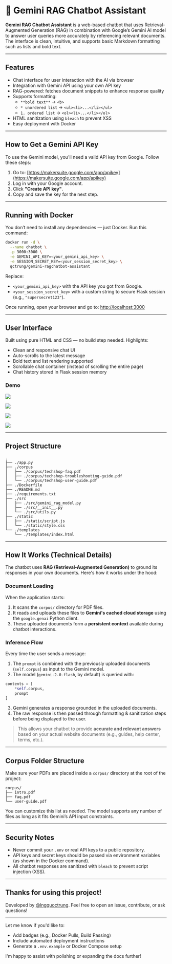 # 🤖 Gemini RAG Chatbot Assistant

**Gemini RAG Chatbot Assistant** is a web-based chatbot that uses Retrieval-Augmented Generation (RAG) in combination with Google’s Gemini AI model to answer user queries more accurately by referencing relevant documents. The interface is clean, intuitive, and supports basic Markdown formatting such as lists and bold text.

---

## Features

- Chat interface for user interaction with the AI via browser
- Integration with Gemini API using your own API key
- RAG-powered: fetches document snippets to enhance response quality
- Supports formatting:
  - `**bold text**` → `<b>`
  - `* unordered list` → `<ul><li>...</li></ul>`
  - `1. ordered list` → `<ol><li>...</li></ol>`
- HTML sanitization using `bleach` to prevent XSS
- Easy deployment with Docker

---

## How to Get a Gemini API Key

To use the Gemini model, you'll need a valid API key from Google. Follow these steps:

1. Go to: [https://makersuite.google.com/app/apikey](https://makersuite.google.com/app/apikey)
2. Log in with your Google account.
3. Click **"Create API key"**.
4. Copy and save the key for the next step.

---

## Running with Docker

You don’t need to install any dependencies — just Docker. Run this command:

```bash
docker run -d \
  --name chatbot \
  -p 3000:3000 \
  -e GEMINI_API_KEY=<your_gemini_api_key> \
  -e SESSION_SECRET_KEY=<your_session_secret_key> \
  qctrung/gemini-ragchatbot-assistant
````

Replace:

* `<your_gemini_api_key>` with the API key you got from Google.
* `<your_session_secret_key>` with a custom string to secure Flask session (e.g., `"supersecret123"`).

Once running, open your browser and go to: [http://localhost:3000](http://localhost:3000)

---

## User Interface

Built using pure HTML and CSS — no build step needed. Highlights:

* Clean and responsive chat UI
* Auto-scrolls to the latest message
* Bold text and list rendering supported
* Scrollable chat container (instead of scrolling the entire page)
* Chat history stored in Flask session memory

### Demo

![](./assets/demo1.png)

![](./assets/demo2.png)

![](./assets/demo3.png)

![](./assets/demo4.png)

---

## Project Structure

```
.
├── ./app.py
├── ./corpus
│   ├── ./corpus/techshop-faq.pdf
│   ├── ./corpus/techshop-troubleshooting-guide.pdf
│   └── ./corpus/techshop-user-guide.pdf
├── ./Dockerfile
├── ./README.md
├── ./requirements.txt
├── ./src
│   ├── ./src/gemini_rag_model.py
│   ├── ./src/__init__.py
│   └── ./src/utils.py
├── ./static
│   ├── ./static/script.js
│   └── ./static/style.css
└── ./templates
    └── ./templates/index.html
```

---

## How It Works (Technical Details)

The chatbot uses **RAG (Retrieval-Augmented Generation)** to ground its responses in your own documents. Here's how it works under the hood:

### Document Loading

When the application starts:

1. It scans the `corpus/` directory for PDF files.
2. It reads and uploads these files to **Gemini's cached cloud storage** using the `google.genai` Python client.
3. These uploaded documents form a **persistent context** available during chatbot interactions.

### Inference Flow

Every time the user sends a message:

1. The `prompt` is combined with the previously uploaded documents (`self.corpus`) as input to the Gemini model.
2. The model (`gemini-2.0-flash`, by default) is queried with:

```python
contents = [
    *self.corpus,
    prompt
]
```

3. Gemini generates a response grounded in the uploaded documents.
4. The raw response is then passed through formatting & sanitization steps before being displayed to the user.

> This allows your chatbot to provide **accurate and relevant answers** based on your actual website documents (e.g., guides, help center, terms, etc.).

---

## Corpus Folder Structure

Make sure your PDFs are placed inside a `corpus/` directory at the root of the project:

```
corpus/
├── intro.pdf
├── faq.pdf
└── user-guide.pdf
```

You can customize this list as needed. The model supports any number of files as long as it fits Gemini’s API input constraints.

---

## Security Notes

* Never commit your `.env` or real API keys to a public repository.
* API keys and secret keys should be passed via environment variables (as shown in the Docker command).
* All chatbot responses are sanitized with `bleach` to prevent script injection (XSS).

---

## Thanks for using this project!

Developed by [@lngquoctrung](https://github.com/lngquoctrung).
Feel free to open an issue, contribute, or ask questions!

---

Let me know if you'd like to:

- Add badges (e.g., Docker Pulls, Build Passing)
- Include automated deployment instructions
- Generate a `.env.example` or Docker Compose setup

I'm happy to assist with polishing or expanding the docs further!